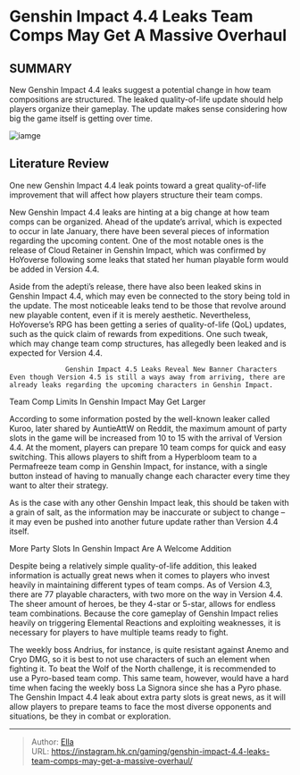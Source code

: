# Genshin Impact 4.4 Leaks Team Comps May Get A Massive Overhaul


## SUMMARY 



  New Genshin Impact 4.4 leaks suggest a potential change in how team compositions are structured.   The leaked quality-of-life update should help players organize their gameplay.   The update makes sense considering how big the game itself is getting over time.  

![iamge](https://static1.srcdn.com/wordpress/wp-content/uploads/2024/01/genshin-impact-44-leaks-team-comp-changes-kaeya-layla.jpg)

## Literature Review

One new Genshin Impact 4.4 leak points toward a great quality-of-life improvement that will affect how players structure their team comps.




New Genshin Impact 4.4 leaks are hinting at a big change at how team comps can be organized. Ahead of the update’s arrival, which is expected to occur in late January, there have been several pieces of information regarding the upcoming content. One of the most notable ones is the release of Cloud Retainer in Genshin Impact, which was confirmed by HoYoverse following some leaks that stated her human playable form would be added in Version 4.4.




Aside from the adepti’s release, there have also been leaked skins in Genshin Impact 4.4, which may even be connected to the story being told in the update. The most noticeable leaks tend to be those that revolve around new playable content, even if it is merely aesthetic. Nevertheless, HoYoverse’s RPG has been getting a series of quality-of-life (QoL) updates, such as the quick claim of rewards from expeditions. One such tweak, which may change team comp structures, has allegedly been leaked and is expected for Version 4.4.

                  Genshin Impact 4.5 Leaks Reveal New Banner Characters   Even though Version 4.5 is still a ways away from arriving, there are already leaks regarding the upcoming characters in Genshin Impact.   


 Team Comp Limits In Genshin Impact May Get Larger 
          




According to some information posted by the well-known leaker called Kuroo, later shared by AuntieAttW on Reddit, the maximum amount of party slots in the game will be increased from 10 to 15 with the arrival of Version 4.4. At the moment, players can prepare 10 team comps for quick and easy switching. This allows players to shift from a Hyperbloom team to a Permafreeze team comp in Genshin Impact, for instance, with a single button instead of having to manually change each character every time they want to alter their strategy.



As is the case with any other Genshin Impact leak, this should be taken with a grain of salt, as the information may be inaccurate or subject to change – it may even be pushed into another future update rather than Version 4.4 itself.






 More Party Slots In Genshin Impact Are A Welcome Addition 
          




Despite being a relatively simple quality-of-life addition, this leaked information is actually great news when it comes to players who invest heavily in maintaining different types of team comps. As of Version 4.3, there are 77 playable characters, with two more on the way in Version 4.4. The sheer amount of heroes, be they 4-star or 5-star, allows for endless team combinations. Because the core gameplay of Genshin Impact relies heavily on triggering Elemental Reactions and exploiting weaknesses, it is necessary for players to have multiple teams ready to fight.

The weekly boss Andrius, for instance, is quite resistant against Anemo and Cryo DMG, so it is best to not use characters of such an element when fighting it. To beat the Wolf of the North challenge, it is recommended to use a Pyro-based team comp. This same team, however, would have a hard time when facing the weekly boss La Signora since she has a Pyro phase. The Genshin Impact 4.4 leak about extra party slots is great news, as it will allow players to prepare teams to face the most diverse opponents and situations, be they in combat or exploration.






---

> Author: [Ella](https://instagram.hk.cn/)  
> URL: https://instagram.hk.cn/gaming/genshin-impact-4.4-leaks-team-comps-may-get-a-massive-overhaul/  


